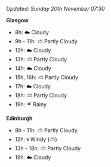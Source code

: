 *Updated: Sunday 20th November 07:30*

**Glasgow**

* 8h: :cloud: Cloudy
* 9h - 11h: :partly_sunny: Partly Cloudy
* 12h: :cloud: Cloudy
* 13h: :partly_sunny: Partly Cloudy
* 14h: :cloud: Cloudy
* 15h, 16h: :partly_sunny: Partly Cloudy
* 17h: :cloud: Cloudy
* 18h: :partly_sunny: Partly Cloudy
* 19h: :umbrella: Rainy

**Edinburgh**

* 8h - 11h: :partly_sunny: Partly Cloudy
* 12h: :cyclone: Windy (:partly_sunny:)
* 13h - 18h: :partly_sunny: Partly Cloudy
* 19h: :cloud: Cloudy
